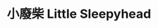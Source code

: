 ---
title: "小廢柴 Little Sleepyhead"
description: "小廢柴 Little Sleepyhead"
layout: shop
keywords:
  - 美食競賽
  - 台灣美食
  - 美食精選
datePublished: "2025-06-30"
dateModified: "2025-07-06"
city: "花蓮縣"
district: "花蓮市"
address: "花蓮縣花蓮市明義街75號"
phone: "038310311"
geo: "23.975167991573947, 121.60662849562814"
google_map: "https://maps.app.goo.gl/LRviE7Yv9wkZ8kn27"
footinder: "https://footinder.com.tw/%e8%8a%b1%e8%93%ae%e7%b8%a3%e8%8a%b1%e8%93%ae%e5%b8%82/154728/"
official: "https://www.facebook.com/littlesleepyheadhl"
award:
  - name: "500盤"
    year: "2024"
    entries:
      - dishes:
          - "綜合炸海鮮"

---
